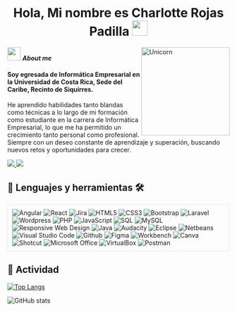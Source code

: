 <div align="left">

<h1 align="center"><b>Hola, Mi nombre es Charlotte Rojas Padilla </b><img src="https://media.giphy.com/media/hvRJCLFzcasrR4ia7z/giphy.gif" width="35"></h1>
<!--  -->
<img align="right" width=200px alt="Unicorn" src="https://media.tenor.com/_mYZWyrW3AUAAAAj/peach-goma-pc-night-keyboard-smashing.gif" />

<img src="https://media.giphy.com/media/ObNTw8Uzwy6KQ/giphy.gif" width="30px">&nbsp;***About me***

#### Soy egresada de Informática Empresarial en la Universidad de Costa Rica, Sede del Caribe, Recinto de Siquirres.

He aprendido habilidades tanto blandas como técnicas a lo largo de mi formación como estudiante en la carrera de Informática Empresarial, lo que me ha permitido un crecimiento tanto personal como profesional. Siempre con un deseo constante de aprendizaje y superación, buscando nuevos retos y oportunidades para crecer.

</div>

<div id="Badges" align="left">
    <a href="mailto:charrojasp@gmail.com" target="_blank">
        <img src="https://img.shields.io/badge/Gmail-D14836?style=for-the-badge&logo=gmail&logoColor=white"/>
    </a>
    <a href="https://www.linkedin.com/in/charrojas" target="_blank">
        <img src="https://img.shields.io/badge/LinkedIn-0077B5?style=for-the-badge&logo=linkedin&logoColor=white"/>
    </a>
</div>


<div align="left">
    <h2>📖 Lenguajes y herramientas 🛠 </h2>
    <div style="border: 1px solid #e5e7eb; padding: 10px; display: inline-block;">
        <img src="https://img.shields.io/badge/Angular-DD0031?style=for-the-badge&logo=angular&logoColor=white" alt="Angular"/>
        <img src="https://img.shields.io/badge/React-61DAFB?style=for-the-badge&logo=react&logoColor=black" alt="React"/>
        <img src="https://img.shields.io/badge/Jira-0052CC?style=for-the-badge&logo=jira&logoColor=white" alt="Jira"/>
        <img src="https://img.shields.io/badge/HTML5-E34F26?style=for-the-badge&logo=html5&logoColor=white" alt="HTML5"/>
        <img src="https://img.shields.io/badge/CSS3-1572B6?style=for-the-badge&logo=css3&logoColor=white" alt="CSS3"/>
        <img src="https://img.shields.io/badge/Bootstrap-563D7C?style=for-the-badge&logo=bootstrap&logoColor=white" alt="Bootstrap"/>
        <img src="https://img.shields.io/badge/Laravel-FF2D20?style=for-the-badge&logo=laravel&logoColor=white" alt="Laravel"/>
        <img src="https://img.shields.io/badge/Wordpress-21759B?style=for-the-badge&logo=wordpress&logoColor=white" alt="Wordpress"/>
        <img src="https://img.shields.io/badge/PHP-777BB4?style=for-the-badge&logo=php&logoColor=white" alt="PHP"/>
        <img src="https://img.shields.io/badge/JavaScript-F7DF1E?style=for-the-badge&logo=javascript&logoColor=black" alt="JavaScript"/>
        <img src="https://img.shields.io/badge/SQL-4479A1?style=for-the-badge&logo=sql&logoColor=white" alt="SQL"/>
        <img src="https://img.shields.io/badge/MySQL-4479A1?style=for-the-badge&logo=mysql&logoColor=white" alt="MySQL"/>
        <img src="https://img.shields.io/badge/Responsive%20Web%20Design-31A8FF?style=for-the-badge&logo=css3&logoColor=white" alt="Responsive Web Design"/>
        <img src="https://img.shields.io/badge/Java-007396?style=for-the-badge&logo=java&logoColor=white" alt="Java"/>
        <img src="https://img.shields.io/badge/Audacity-000000?style=for-the-badge&logo=audacity&logoColor=white" alt="Audacity"/>
        <img src="https://img.shields.io/badge/Eclipse-2C2255?style=for-the-badge&logo=eclipse&logoColor=white" alt="Eclipse"/>
        <img src="https://img.shields.io/badge/Netbeans-1B6AC6?style=for-the-badge&logo=apache-netbeans-ide&logoColor=white" alt="Netbeans"/>
        <img src="https://img.shields.io/badge/Visual%20Studio%20Code-007ACC?style=for-the-badge&logo=visual-studio-code&logoColor=white" alt="Visual Studio Code"/>
        <img src="https://img.shields.io/badge/Github-100000?style=for-the-badge&logo=github&logoColor=white" alt="Github"/>
        <img src="https://img.shields.io/badge/Figma-F24E1E?style=for-the-badge&logo=figma&logoColor=white" alt="Figma"/>
        <img src="https://img.shields.io/badge/Workbench-00758F?style=for-the-badge&logo=mysql&logoColor=white" alt="Workbench"/>
        <img src="https://img.shields.io/badge/Canva-00C4CC?style=for-the-badge&logo=canva&logoColor=white" alt="Canva"/>
        <img src="https://img.shields.io/badge/Shotcut-1CC3F1?style=for-the-badge&logo=shotcut&logoColor=white" alt="Shotcut"/>
        <img src="https://img.shields.io/badge/Microsoft%20Office-D83B01?style=for-the-badge&logo=microsoft-office&logoColor=white" alt="Microsoft Office"/>
        <img src="https://img.shields.io/badge/VirtualBox-183A61?style=for-the-badge&logo=virtualbox&logoColor=white" alt="VirtualBox"/>
        <img src="https://img.shields.io/badge/Postman-FF6C37?style=for-the-badge&logo=postman&logoColor=white" alt="Postman"/>
    </div>
</div>


<div align="left">
  <h2>🌷 Actividad </h2>
  
  [![Top Langs](https://github-readme-stats.vercel.app/api/top-langs/?username=charrojas&theme=midnight-purple)](https://github.com/anuraghazra/github-readme-stats)

  ![GitHub stats](https://github-readme-stats.vercel.app/api?username=charrojas&show_icons=true&theme=midnight-purple)
</div>
